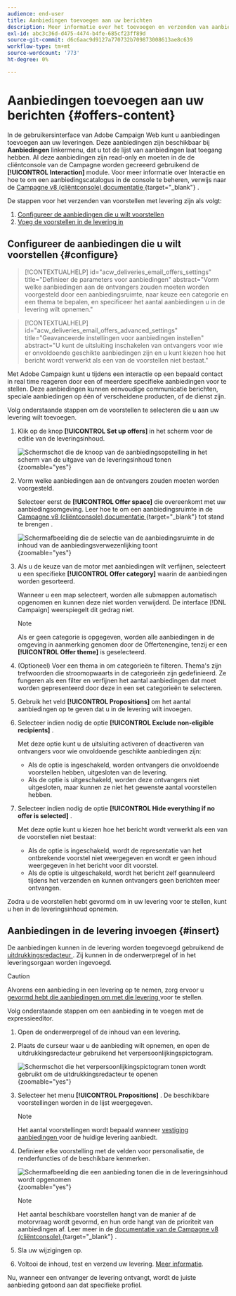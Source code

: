 ```yaml
---
audience: end-user
title: Aanbiedingen toevoegen aan uw berichten
description: Meer informatie over het toevoegen en verzenden van aanbiedingen
exl-id: abc3c36d-d475-4474-b4fe-685cf23ff89d
source-git-commit: d6c6aac9d9127a770732b709873008613ae8c639
workflow-type: tm+mt
source-wordcount: '773'
ht-degree: 0%

---
```


# Aanbiedingen toevoegen aan uw berichten {#offers-content}

In de gebruikersinterface van Adobe Campaign Web kunt u aanbiedingen toevoegen aan uw leveringen. Deze aanbiedingen zijn beschikbaar bij **Aanbiedingen** linkermenu, dat u tot de lijst van aanbiedingen laat toegang hebben. Al deze aanbiedingen zijn read-only en moeten in de de cliëntconsole van de Campagne worden gecreeerd gebruikend de **[!UICONTROL Interaction]** module. Voor meer informatie over Interactie en hoe te om een aanbiedingscatalogus in de console te beheren, verwijs naar de [ Campagne v8 (cliëntconsole) documentatie ](https://experienceleague.adobe.com/docs/campaign/campaign-v8/offers/interaction.html){target="_blank"} .

De stappen voor het verzenden van voorstellen met levering zijn als volgt:

1. [Configureer de aanbiedingen die u wilt voorstellen](#configure)
1. [Voeg de voorstellen in de levering in](#insert)

## Configureer de aanbiedingen die u wilt voorstellen {#configure}

>[!CONTEXTUALHELP]
>id="acw_deliveries_email_offers_settings"
>title="Definieer de parameters voor aanbiedingen"
>abstract="Vorm welke aanbiedingen aan de ontvangers zouden moeten worden voorgesteld door een aanbiedingsruimte, naar keuze een categorie en een thema te bepalen, en specificeer het aantal aanbiedingen u in de levering wilt opnemen."

>[!CONTEXTUALHELP]
>id="acw_deliveries_email_offers_advanced_settings"
>title="Geavanceerde instellingen voor aanbiedingen instellen"
>abstract="U kunt de uitsluiting inschakelen van ontvangers voor wie er onvoldoende geschikte aanbiedingen zijn en u kunt kiezen hoe het bericht wordt verwerkt als een van de voorstellen niet bestaat."

Met Adobe Campaign kunt u tijdens een interactie op een bepaald contact in real time reageren door een of meerdere specifieke aanbiedingen voor te stellen. Deze aanbiedingen kunnen eenvoudige communicatie berichten, speciale aanbiedingen op één of verscheidene producten, of de dienst zijn.

Volg onderstaande stappen om de voorstellen te selecteren die u aan uw levering wilt toevoegen.

1. Klik op de knop **[!UICONTROL Set up offers]** in het scherm voor de editie van de leveringsinhoud.

   ![ Schermschot die de knoop van de aanbiedingsopstelling in het scherm van de uitgave van de leveringsinhoud tonen ](assets/offer-setup.png){zoomable="yes"}

1. Vorm welke aanbiedingen aan de ontvangers zouden moeten worden voorgesteld.

   Selecteer eerst de **[!UICONTROL Offer space]** die overeenkomt met uw aanbiedingsomgeving. Leer hoe te om een aanbiedingsruimte in de [ Campagne v8 (cliëntconsole) documentatie ](https://experienceleague.adobe.com/docs/campaign/campaign-v8/offers/interaction-settings/interaction-offer-spaces.html){target="_blank"} tot stand te brengen .

   ![ Schermafbeelding die de selectie van de aanbiedingsruimte in de inhoud van de aanbiedingsverwezenlijking toont ](assets/offer-create-content.png){zoomable="yes"}

1. Als u de keuze van de motor met aanbiedingen wilt verfijnen, selecteert u een specifieke **[!UICONTROL Offer category]** waarin de aanbiedingen worden gesorteerd.

   Wanneer u een map selecteert, worden alle submappen automatisch opgenomen en kunnen deze niet worden verwijderd. De interface [!DNL Campaign] weerspiegelt dit gedrag niet.

   >[!NOTE]
   >
   >Als er geen categorie is opgegeven, worden alle aanbiedingen in de omgeving in aanmerking genomen door de Offertenengine, tenzij er een **[!UICONTROL Offer theme]** is geselecteerd.

1. (Optioneel) Voer een thema in om categorieën te filteren. Thema&#39;s zijn trefwoorden die stroomopwaarts in de categorieën zijn gedefinieerd. Ze fungeren als een filter en verfijnen het aantal aanbiedingen dat moet worden gepresenteerd door deze in een set categorieën te selecteren.

1. Gebruik het veld **[!UICONTROL Propositions]** om het aantal aanbiedingen op te geven dat u in de levering wilt invoegen.

1. Selecteer indien nodig de optie **[!UICONTROL Exclude non-eligible recipients]** .

   Met deze optie kunt u de uitsluiting activeren of deactiveren van ontvangers voor wie onvoldoende geschikte aanbiedingen zijn:

   * Als de optie is ingeschakeld, worden ontvangers die onvoldoende voorstellen hebben, uitgesloten van de levering.
   * Als de optie is uitgeschakeld, worden deze ontvangers niet uitgesloten, maar kunnen ze niet het gewenste aantal voorstellen hebben.

1. Selecteer indien nodig de optie **[!UICONTROL Hide everything if no offer is selected]** .

   Met deze optie kunt u kiezen hoe het bericht wordt verwerkt als een van de voorstellen niet bestaat:

   * Als de optie is ingeschakeld, wordt de representatie van het ontbrekende voorstel niet weergegeven en wordt er geen inhoud weergegeven in het bericht voor dit voorstel.
   * Als de optie is uitgeschakeld, wordt het bericht zelf geannuleerd tijdens het verzenden en kunnen ontvangers geen berichten meer ontvangen.

Zodra u de voorstellen hebt gevormd om in uw levering voor te stellen, kunt u hen in de leveringsinhoud opnemen.

## Aanbiedingen in de levering invoegen {#insert}

De aanbiedingen kunnen in de levering worden toegevoegd gebruikend de [ uitdrukkingsredacteur ](../personalization/gs-personalization.md#access). Zij kunnen in de onderwerpregel of in het leveringsorgaan worden ingevoegd.

>[!CAUTION]
>
>Alvorens een aanbieding in een levering op te nemen, zorg ervoor u [ gevormd hebt die aanbiedingen om met die levering ](#configure) voor te stellen.

Volg onderstaande stappen om een aanbieding in te voegen met de expressieeditor.

1. Open de onderwerpregel of de inhoud van een levering.

1. Plaats de curseur waar u de aanbieding wilt opnemen, en open de uitdrukkingsredacteur gebruikend het verpersoonlijkingspictogram.

   ![ Schermschot die het verpersoonlijkingspictogram tonen wordt gebruikt om de uitdrukkingsredacteur te openen ](assets/offer-insert-perso-icon.png){zoomable="yes"}

1. Selecteer het menu **[!UICONTROL Propositions]** . De beschikbare voorstellingen worden in de lijst weergegeven.

   >[!NOTE]
   >
   >Het aantal voorstellingen wordt bepaald wanneer [ vestiging aanbiedingen ](#configure) voor de huidige levering aanbiedt.

1. Definieer elke voorstelling met de velden voor personalisatie, de renderfuncties of de beschikbare kenmerken.

   ![ Schermafbeelding die een aanbieding tonen die in de leveringsinhoud wordt opgenomen ](assets/offer-inserted.png){zoomable="yes"}

   >[!NOTE]
   >
   >Het aantal beschikbare voorstellen hangt van de manier af de motorvraag wordt gevormd, en hun orde hangt van de prioriteit van aanbiedingen af. Leer meer in de [ documentatie van de Campagne v8 (cliëntconsole) ](https://experienceleague.adobe.com/docs/campaign/campaign-v8/offers/interaction-best-practices.html){target="_blank"} .

1. Sla uw wijzigingen op.

1. Voltooi de inhoud, test en verzend uw levering. [Meer informatie](gs-messages.md).

Nu, wanneer een ontvanger de levering ontvangt, wordt de juiste aanbieding getoond aan dat specifieke profiel.